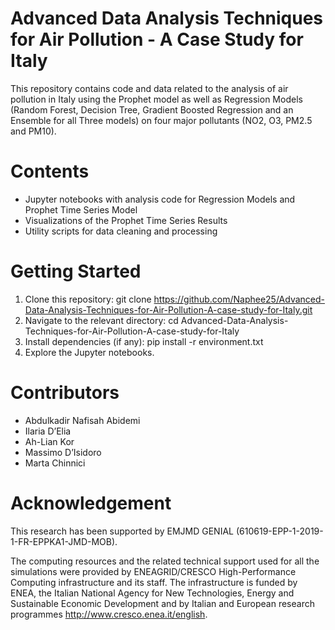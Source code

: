 
# Advanced Data Analysis Techniques for Air Pollution - A Case Study for Italy

This repository contains code and data related to the analysis of air pollution in Italy using the Prophet model as well as Regression Models (Random Forest, Decision Tree, Gradient Boosted Regression and an Ensemble for all Three models) on four major pollutants (NO2, O3, PM2.5 and PM10).

# Contents
- Jupyter notebooks with analysis code for Regression Models and Prophet Time Series Model
- Visualizations of the Prophet Time Series Results
- Utility scripts for data cleaning and processing


# Getting Started
1. Clone this repository: git clone https://github.com/Naphee25/Advanced-Data-Analysis-Techniques-for-Air-Pollution-A-case-study-for-Italy.git
2. Navigate to the relevant directory: cd Advanced-Data-Analysis-Techniques-for-Air-Pollution-A-case-study-for-Italy
3. Install dependencies (if any): pip install -r environment.txt
4. Explore the Jupyter notebooks.


# Contributors
- Abdulkadir Nafisah Abidemi
- Ilaria D’Elia
- Ah-Lian Kor
- Massimo D’Isidoro
- Marta Chinnici

# Acknowledgement

This research has been supported by EMJMD GENIAL (610619-EPP-1-2019-1-FR-EPPKA1-JMD-MOB).

The computing resources and the related technical support used for all the simulations were provided by ENEAGRID/CRESCO High-Performance Computing infrastructure and its
staff. The infrastructure is funded by ENEA, the Italian National Agency for New Technologies, Energy and Sustainable Economic Development and by Italian and European research programmes http://www.cresco.enea.it/english.

